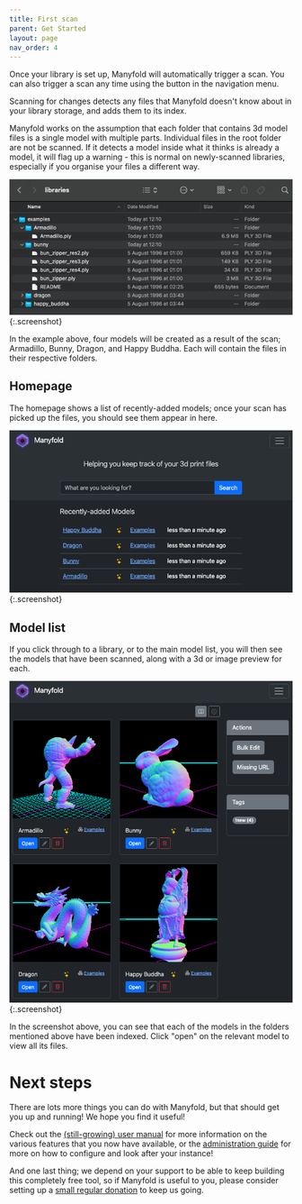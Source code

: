 ```yaml
---
title: First scan
parent: Get Started
layout: page
nav_order: 4
---
```


Once your library is set up, Manyfold will automatically trigger a scan. You can also trigger a scan any time using the button in the navigation menu.

Scanning for changes detects any files that Manyfold doesn't know about in your library storage, and adds them to its index.

Manyfold works on the assumption that each folder that contains 3d model files is a single model with multiple parts. Individual files in the root folder are not be scanned. If it detects a model inside what it thinks is already a model, it will flag up a warning - this is normal on newly-scanned libraries, especially if you organise your files a different way.

![Folder structure](/images/get-started/folders.png){:.screenshot}

In the example above, four models will be created as a result of the scan; Armadillo, Bunny, Dragon, and Happy Buddha. Each will contain the files in their respective folders.

## Homepage

The homepage shows a list of recently-added models; once your scan has picked up the files, you should see them appear in here.

![Homepage](/images/get-started/home.png){:.screenshot}

## Model list

If you click through to a library, or to the main model list, you will then see the models that have been scanned, along with a 3d or image preview for each.

![Model list](/images/get-started/models.png){:.screenshot}

In the screenshot above, you can see that each of the models in the folders mentioned above have been indexed. Click "open" on the relevant model to view all its files.

# Next steps

There are lots more things you can do with Manyfold, but that should get you up and running! We hope you find it useful!

Check out the [(still-growing) user manual](/manual) for more information on the various features that you now have available, or the [administration guide](/sysadmin) for more on how to configure and look after your instance!

And one last thing; we depend on your support to be able to keep building this completely free tool, so if Manyfold is useful to you, please consider setting up a [small regular donation](/donate) to keep us going.
